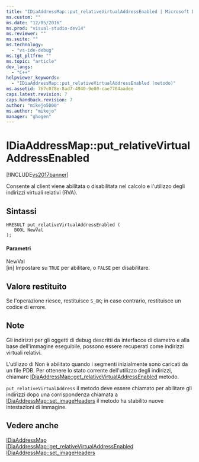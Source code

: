 ```yaml
---
title: "IDiaAddressMap::put_relativeVirtualAddressEnabled | Microsoft Docs"
ms.custom: ""
ms.date: "12/05/2016"
ms.prod: "visual-studio-dev14"
ms.reviewer: ""
ms.suite: ""
ms.technology: 
  - "vs-ide-debug"
ms.tgt_pltfrm: ""
ms.topic: "article"
dev_langs: 
  - "C++"
helpviewer_keywords: 
  - "IDiaAddressMap::put_relativeVirtualAddressEnabled (metodo)"
ms.assetid: 767c078e-8ad7-4940-9e00-cae7704aadee
caps.latest.revision: 7
caps.handback.revision: 7
author: "mikejo5000"
ms.author: "mikejo"
manager: "ghogen"
---
```

# IDiaAddressMap::put_relativeVirtualAddressEnabled
[!INCLUDE[vs2017banner](../../code-quality/includes/vs2017banner.md)]

Consente al client viene abilitata o disabilitata nel calcolo e l'utilizzo degli indirizzi virtuali relativi \(RVA\).  
  
## Sintassi  
  
```cpp#  
HRESULT put_relativeVirtualAddressEnabled (   
   BOOL NewVal  
);  
```  
  
#### Parametri  
 NewVal  
 \[in\]  Impostare su `TRUE` per abilitare, o  `FALSE` per disabilitare.  
  
## Valore restituito  
 Se l'operazione riesce, restituisce `S_OK`; in caso contrario, restituisce un codice di errore.  
  
## Note  
 Gli indirizzi per gli oggetti di debug descritti da interfacce di diametro e alla base dell'immagine eseguibile, possono essere recuperati come indirizzi virtuali relativi.  
  
 L'utilizzo di Non è abilitato quando i segmenti inizialmente sono caricati da un file PDB.  Per ottenere lo stato corrente dell'utilizzo degli indirizzi, chiamare [IDiaAddressMap::get\_relativeVirtualAddressEnabled](../../debugger/debug-interface-access/idiaaddressmap-get-relativevirtualaddressenabled.md) metodo.  
  
 `put_relativeVirtualAddress` il metodo deve essere chiamato per abilitare gli indirizzi dopo una corrispondenza chiamata a  [IDiaAddressMap::set\_imageHeaders](../../debugger/debug-interface-access/idiaaddressmap-set-imageheaders.md) il metodo ha stabilito nuove intestazioni di immagine.  
  
## Vedere anche  
 [IDiaAddressMap](../../debugger/debug-interface-access/idiaaddressmap.md)   
 [IDiaAddressMap::get\_relativeVirtualAddressEnabled](../../debugger/debug-interface-access/idiaaddressmap-get-relativevirtualaddressenabled.md)   
 [IDiaAddressMap::set\_imageHeaders](../../debugger/debug-interface-access/idiaaddressmap-set-imageheaders.md)